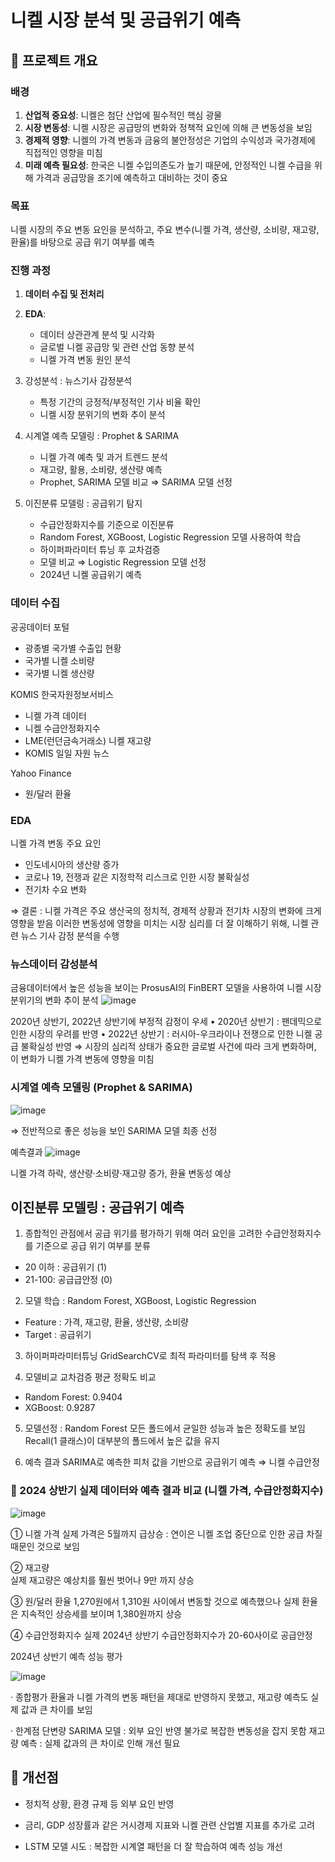 # 니켈 시장 분석 및 공급위기 예측

## 📌 프로젝트 개요


### 배경
1. **산업적 중요성**: 니켈은 첨단 산업에 필수적인 핵심 광물
2. **시장 변동성**: 니켈 시장은 공급망의 변화와 정책적 요인에 의해 큰 변동성을 보임
3. **경제적 영향**: 니켈의 가격 변동과 금융의 불안정성은 기업의 수익성과 국가경제에 직접적인 영향을 미침
4. **미래 예측 필요성**: 한국은 니켈 수입의존도가 높기 때문에, 안정적인 니켈 수급을 위해 가격과 공급망을 조기에 예측하고 대비하는 것이 중요


### 목표
니켈 시장의 주요 변동 요인을 분석하고, 주요 변수(니켈 가격, 생산량, 소비량, 재고량, 환율)를 바탕으로 공급 위기 여부를 예측


### 진행 과정
1. **데이터 수집 및 전처리**
2. **EDA**: 
    - 데이터 상관관계 분석 및 시각화
    - 글로벌 니켈 공급망 및 관련 산업 동향 분석
    - 니켈 가격 변동 원인 분석
3. 강성분석 : 뉴스기사 감정분석
   - 특정 기간의 긍정적/부정적인 기사 비율 확인
   - 니켈 시장 분위기의 변화 추이 분석
4. 시계열 예측 모델링 : Prophet & SARIMA
   - 니켈 가격 예측 및 과거 트렌드 분석
   - 재고량, 활용, 소비량, 생산량 예측
   - Prophet, SARIMA 모델 비교 ⇒ SARIMA 모델 선정
   
5. 이진분류 모델링 : 공급위기 탐지
   - 수급안정화지수를 기준으로 이진분류 
   - Random Forest, XGBoost, Logistic Regression 모델 사용하여 학습 
   - 하이퍼파라미터 튜닝 후 교차검증
   - 모델 비교 ⇒ Logistic Regression 모델 선정
   - 2024년 니켈 공급위기 예측
     
### 데이터 수집

공공데이터 포털
- 광종별 국가별 수출입 현황
- 국가별 니켈 소비량
- 국가별 니켈 생산량

KOMIS 한국자원정보서비스
- 니켈 가격 데이터
- 니켈 수급안정화지수
- LME(런던금속거래소) 니켈 재고량
- KOMIS 일일 자원 뉴스

Yahoo Finance
- 원/달러 환율

### EDA
니켈 가격 변동 주요 요인
- 인도네시아의 생산량 증가
- 코로나 19, 전쟁과 같은 지정학적 리스크로 인한 시장 불확실성 
- 전기차 수요 변화

⇒ 결론 : 
니켈 가격은 주요 생산국의 정치적, 경제적 상황과 전기차 시장의 변화에 크게 영향을 받음
이러한 변동성에 영향을 미치는 시장 심리를 더 잘 이해하기 위해, 니켈 관련 뉴스 기사 감정 분석을 수행

### 뉴스데이터 감성분석
금융데이터에서 높은 성능을 보이는 ProsusAI의 FinBERT 모델을 사용하여 니켈 시장 분위기의 변화 추이 분석
![image](https://github.com/user-attachments/assets/3b0cee4f-6069-4f65-8857-b991bf98bb83)

2020년 상반기, 2022년 상반기에 부정적 감정이 우세
• 2020년 상반기 : 팬데믹으로 인한 시장의 우려를 반영
• 2022년 상반기 : 러시아-우크라이나 전쟁으로 인한 니켈 공급 불확실성 반영
⇒ 시장의 심리적 상태가 중요한 글로벌 사건에 따라 크게 변화하며, 이 변화가 니켈 가격 변동에 영향을 미침

### 시계열 예측 모델링 (Prophet & SARIMA)
![image](https://github.com/user-attachments/assets/6579ad4a-b844-4e95-95d3-58ae881c7e7f)

⇒ 전반적으로 좋은 성능을 보인 SARIMA 모델 최종 선정

예측결과
![image](https://github.com/user-attachments/assets/cd99d106-044b-47ba-aa89-4c414547a5d8)

니켈 가격 하락, 생산량·소비량·재고량 증가, 환율 변동성 예상


## 이진분류 모델링 : 공급위기 예측

1. 종합적인 관점에서 공급 위기를 평가하기 위해 여러 요인을 고려한 수급안정화지수를 기준으로 공급 위기 여부를 분류
- 20 이하 : 공급위기 (1)
- 21-100: 공급급안정 (0)

2. 모델 학습 : Random Forest, XGBoost, Logistic Regression
- Feature : 가격, 재고량, 환율, 생산량, 소비량
- Target : 공급위기

3. 하이퍼파라미터튜닝
GridSearchCV로 최적 파라미터를 탐색 후 적용

4. 모델비교
교차검증 평균 정확도 비교
- Random Forest: 0.9404
- XGBoost: 0.9287

5. 모델선정 : Random Forest
모든 폴드에서 균일한 성능과 높은 정확도를 보임
Recall(1 클래스)이 대부분의 폴드에서 높은 값을 유지 

6. 예측 결과
SARIMA로 예측한 피처 값을 기반으로 공급위기 예측 
⇒ 니켈 수급안정


### 📌 2024 상반기 실제 데이터와 예측 결과 비교 (니켈 가격, 수급안정화지수)

![image](https://github.com/user-attachments/assets/05ff0703-3418-41f7-b532-f109038dae0c)

① 니켈 가격
실제 가격은 5월까지 급상승 : 연이은 니켈 조업 중단으로 인한 공급 차질 때문인 것으로 보임

② 재고량  
실제 재고량은 예상치를 훨씬 벗어나 9만 까지 상승

③ 원/달러 환율 
1,270원에서 1,310원 사이에서 변동할 것으로 예측했으나 실제 환율은 지속적인 상승세를 보이며 1,380원까지 상승

④ 수급안정화지수
실제 2024년 상반기 수급안정화지수가 20-60사이로 공급안정

2024년 상반기 예측 성능 평가

![image](https://github.com/user-attachments/assets/ce827de5-0226-4c33-9c2e-ddffb2bc9b9c)


· 종합평가
환율과 니켈 가격의 변동 패턴을 제대로 반영하지 못했고, 재고량 예측도 실제 값과 큰 차이를 보임

· 한계점
단변량 SARIMA 모델 : 외부 요인 반영 불가로 복잡한 변동성을 잡지 못함
재고량 예측 : 실제 값과의 큰 차이로 인해 개선 필요



## 📌 개선점

- 정치적 상황, 환경 규제 등 외부 요인 반영

- 금리, GDP 성장률과 같은 거시경제 지표와 니켈 관련 산업별 지표를 추가로 고려

- LSTM 모델 시도 : 복잡한 시계열 패턴을 더 잘 학습하여 예측 성능 개선




